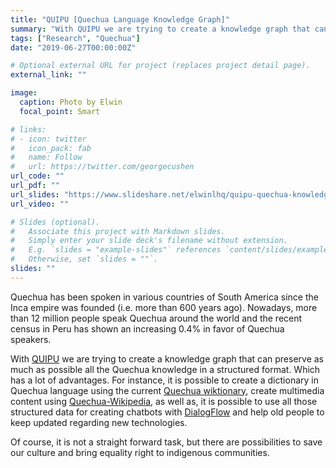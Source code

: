 ```yaml
---
title: "QUIPU [Quechua Language Knowledge Graph]"
summary: "With QUIPU we are trying to create a knowledge graph that can preserve as much as possible all the Quechua knowledge in a structured format."
tags: ["Research", "Quechua"]
date: "2019-06-27T00:00:00Z"

# Optional external URL for project (replaces project detail page).
external_link: ""

image:
  caption: Photo by Elwin
  focal_point: Smart

# links:
# - icon: twitter
#   icon_pack: fab
#   name: Follow
#   url: https://twitter.com/georgecushen
url_code: ""
url_pdf: ""
url_slides: "https://www.slideshare.net/elwinlhq/quipu-quechua-knowledge-graph-pilot-building-virtual-assistants-based-on-quechua-language"
url_video: ""

# Slides (optional).
#   Associate this project with Markdown slides.
#   Simply enter your slide deck's filename without extension.
#   E.g. `slides = "example-slides"` references `content/slides/example-slides.md`.
#   Otherwise, set `slides = ""`.
slides: ""
---
```


Quechua has been spoken in various countries of South America since the Inca empire was founded (i.e. more than 600 years ago). Nowadays, more than 12 million people speak Quechua around the world and the recent census in Peru has shown an increasing 0.4% in favor of Quechua speakers.

With [QUIPU](https://www.slideshare.net/elwinlhq/quipu-quechua-knowledge-graph-pilot-building-virtual-assistants-based-on-quechua-language) we are trying to create a knowledge graph that can preserve as much as possible all the Quechua knowledge in a structured format. Which has a lot of advantages. For instance, it is possible to create a dictionary in Quechua language using the current [Quechua wiktionary](https://qu.wiktionary.org/), create multimedia content using [Quechua-Wikipedia](https://qu.wikipedia.org/), as well as, it is possible to use all those structured data for creating chatbots with [DialogFlow](https://dialogflow.com/) and help old people to keep updated regarding new technologies.

Of course, it is not a straight forward task, but there are possibilities to save our culture and bring equality right to indigenous communities.